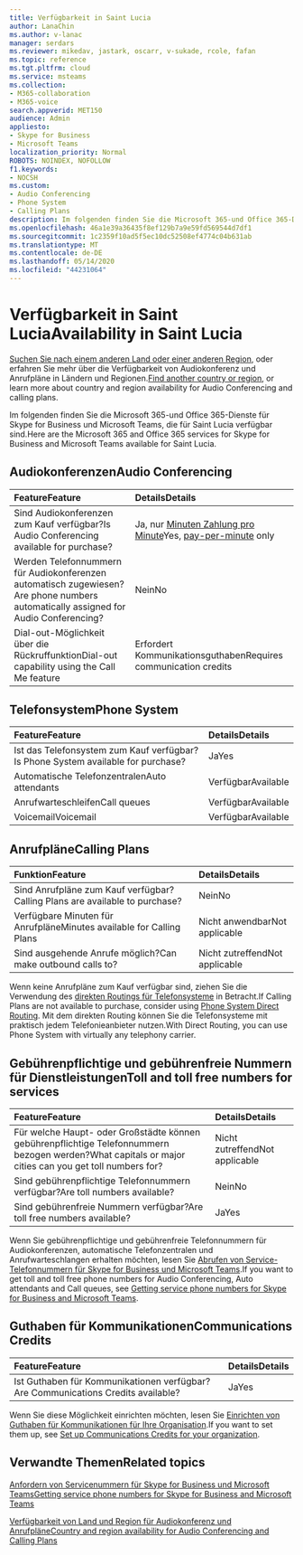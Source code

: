 ```yaml
---
title: Verfügbarkeit in Saint Lucia
author: LanaChin
ms.author: v-lanac
manager: serdars
ms.reviewer: mikedav, jastark, oscarr, v-sukade, rcole, fafan
ms.topic: reference
ms.tgt.pltfrm: cloud
ms.service: msteams
ms.collection:
- M365-collaboration
- M365-voice
search.appverid: MET150
audience: Admin
appliesto:
- Skype for Business
- Microsoft Teams
localization_priority: Normal
ROBOTS: NOINDEX, NOFOLLOW
f1.keywords:
- NOCSH
ms.custom:
- Audio Conferencing
- Phone System
- Calling Plans
description: Im folgenden finden Sie die Microsoft 365-und Office 365-Dienste für Skype for Business und Microsoft Teams, die für Saint Lucia verfügbar sind.
ms.openlocfilehash: 46a1e39a36435f8ef129b7a9e59fd569544d7df1
ms.sourcegitcommit: 1c2359f10ad5f5ec10dc52508ef4774c04b631ab
ms.translationtype: MT
ms.contentlocale: de-DE
ms.lasthandoff: 05/14/2020
ms.locfileid: "44231064"
---
```

# <a name="availability-in-saint-lucia"></a><span data-ttu-id="de470-103">Verfügbarkeit in Saint Lucia</span><span class="sxs-lookup"><span data-stu-id="de470-103">Availability in Saint Lucia</span></span>

<span data-ttu-id="de470-104">[Suchen Sie nach einem anderen Land oder einer anderen Region](country-and-region-availability-for-audio-conferencing-and-calling-plans.md), oder erfahren Sie mehr über die Verfügbarkeit von Audiokonferenz und Anrufpläne in Ländern und Regionen.</span><span class="sxs-lookup"><span data-stu-id="de470-104">[Find another country or region](country-and-region-availability-for-audio-conferencing-and-calling-plans.md), or learn more about country and region availability for Audio Conferencing and calling plans.</span></span>

<span data-ttu-id="de470-105">Im folgenden finden Sie die Microsoft 365-und Office 365-Dienste für Skype for Business und Microsoft Teams, die für Saint Lucia verfügbar sind.</span><span class="sxs-lookup"><span data-stu-id="de470-105">Here are the Microsoft 365 and Office 365 services for Skype for Business and Microsoft Teams available for Saint Lucia.</span></span>
  
## <a name="audio-conferencing"></a><span data-ttu-id="de470-106">Audiokonferenzen</span><span class="sxs-lookup"><span data-stu-id="de470-106">Audio Conferencing</span></span>

|<span data-ttu-id="de470-107">**Feature**</span><span class="sxs-lookup"><span data-stu-id="de470-107">**Feature**</span></span>|<span data-ttu-id="de470-108">**Details**</span><span class="sxs-lookup"><span data-stu-id="de470-108">**Details**</span></span>|
|:-----|:-----|
|<span data-ttu-id="de470-109">Sind Audiokonferenzen zum Kauf verfügbar?</span><span class="sxs-lookup"><span data-stu-id="de470-109">Is Audio Conferencing available for purchase?</span></span>  <br/> |<span data-ttu-id="de470-110">Ja, nur [Minuten Zahlung pro Minute](../audio-conferencing-pay-per-minute.md)</span><span class="sxs-lookup"><span data-stu-id="de470-110">Yes, [pay-per-minute](../audio-conferencing-pay-per-minute.md) only</span></span>  <br/> |
|<span data-ttu-id="de470-111">Werden Telefonnummern für Audiokonferenzen automatisch zugewiesen?</span><span class="sxs-lookup"><span data-stu-id="de470-111">Are phone numbers automatically assigned for Audio Conferencing?</span></span>  <br/> | <span data-ttu-id="de470-112">Nein</span><span class="sxs-lookup"><span data-stu-id="de470-112">No</span></span> |
|<span data-ttu-id="de470-113">Dial-out-Möglichkeit über die Rückruffunktion</span><span class="sxs-lookup"><span data-stu-id="de470-113">Dial-out capability using the Call Me feature</span></span>  <br/> | <span data-ttu-id="de470-114">Erfordert Kommunikationsguthaben</span><span class="sxs-lookup"><span data-stu-id="de470-114">Requires communication credits</span></span> <br/> |
   
## <a name="phone-system"></a><span data-ttu-id="de470-115">Telefonsystem</span><span class="sxs-lookup"><span data-stu-id="de470-115">Phone System</span></span>

|<span data-ttu-id="de470-116">**Feature**</span><span class="sxs-lookup"><span data-stu-id="de470-116">**Feature**</span></span>|<span data-ttu-id="de470-117">**Details**</span><span class="sxs-lookup"><span data-stu-id="de470-117">**Details**</span></span>|
|:-----|:-----|
|<span data-ttu-id="de470-118">Ist das Telefonsystem zum Kauf verfügbar?</span><span class="sxs-lookup"><span data-stu-id="de470-118">Is Phone System available for purchase?</span></span>  <br/> |<span data-ttu-id="de470-119">Ja</span><span class="sxs-lookup"><span data-stu-id="de470-119">Yes</span></span>  <br/> |
|<span data-ttu-id="de470-120">Automatische Telefonzentralen</span><span class="sxs-lookup"><span data-stu-id="de470-120">Auto attendants</span></span> <br/> |<span data-ttu-id="de470-121">Verfügbar</span><span class="sxs-lookup"><span data-stu-id="de470-121">Available</span></span>  <br/> |
|<span data-ttu-id="de470-122">Anrufwarteschleifen</span><span class="sxs-lookup"><span data-stu-id="de470-122">Call queues</span></span>  <br/> |<span data-ttu-id="de470-123">Verfügbar</span><span class="sxs-lookup"><span data-stu-id="de470-123">Available</span></span>  <br/> |
|<span data-ttu-id="de470-124">Voicemail</span><span class="sxs-lookup"><span data-stu-id="de470-124">Voicemail</span></span>  <br/> |<span data-ttu-id="de470-125">Verfügbar</span><span class="sxs-lookup"><span data-stu-id="de470-125">Available</span></span>  <br/> |
   
## <a name="calling-plans"></a><span data-ttu-id="de470-126">Anrufpläne</span><span class="sxs-lookup"><span data-stu-id="de470-126">Calling Plans</span></span>

|<span data-ttu-id="de470-127">**Funktion**</span><span class="sxs-lookup"><span data-stu-id="de470-127">**Feature**</span></span>|<span data-ttu-id="de470-128">**Details**</span><span class="sxs-lookup"><span data-stu-id="de470-128">**Details**</span></span>|
|:-----|:-----|
|<span data-ttu-id="de470-129">Sind Anrufpläne zum Kauf verfügbar?</span><span class="sxs-lookup"><span data-stu-id="de470-129">Calling Plans are available to purchase?</span></span>  <br/> |<span data-ttu-id="de470-130">Nein</span><span class="sxs-lookup"><span data-stu-id="de470-130">No</span></span>  <br/> |
|<span data-ttu-id="de470-131">Verfügbare Minuten für Anrufpläne</span><span class="sxs-lookup"><span data-stu-id="de470-131">Minutes available for Calling Plans</span></span>  <br/> |<span data-ttu-id="de470-132">Nicht anwendbar</span><span class="sxs-lookup"><span data-stu-id="de470-132">Not applicable</span></span>  <br/> |
|<span data-ttu-id="de470-133">Sind ausgehende Anrufe möglich?</span><span class="sxs-lookup"><span data-stu-id="de470-133">Can make outbound calls to?</span></span>  <br/> |<span data-ttu-id="de470-134">Nicht zutreffend</span><span class="sxs-lookup"><span data-stu-id="de470-134">Not applicable</span></span>  <br/> |

<span data-ttu-id="de470-135">Wenn keine Anrufpläne zum Kauf verfügbar sind, ziehen Sie die Verwendung des [direkten Routings für Telefonsysteme](../direct-routing-landing-page.md) in Betracht.</span><span class="sxs-lookup"><span data-stu-id="de470-135">If Calling Plans are not available to purchase, consider using [Phone System Direct Routing](../direct-routing-landing-page.md).</span></span> <span data-ttu-id="de470-136">Mit dem direkten Routing können Sie die Telefonsysteme mit praktisch jedem Telefonieanbieter nutzen.</span><span class="sxs-lookup"><span data-stu-id="de470-136">With Direct Routing, you can use Phone System with virtually any telephony carrier.</span></span>
   
## <a name="toll-and-toll-free-numbers-for-services"></a><span data-ttu-id="de470-137">Gebührenpflichtige und gebührenfreie Nummern für Dienstleistungen</span><span class="sxs-lookup"><span data-stu-id="de470-137">Toll and toll free numbers for services</span></span>

|<span data-ttu-id="de470-138">**Feature**</span><span class="sxs-lookup"><span data-stu-id="de470-138">**Feature**</span></span>|<span data-ttu-id="de470-139">**Details**</span><span class="sxs-lookup"><span data-stu-id="de470-139">**Details**</span></span>|
|:-----|:-----|
|<span data-ttu-id="de470-140">Für welche Haupt- oder Großstädte können gebührenpflichtige Telefonnummern bezogen werden?</span><span class="sxs-lookup"><span data-stu-id="de470-140">What capitals or major cities can you get toll numbers for?</span></span>   | <span data-ttu-id="de470-141">Nicht zutreffend</span><span class="sxs-lookup"><span data-stu-id="de470-141">Not applicable</span></span><br/> |
|<span data-ttu-id="de470-142">Sind gebührenpflichtige Telefonnummern verfügbar?</span><span class="sxs-lookup"><span data-stu-id="de470-142">Are toll numbers available?</span></span>  <br/> |<span data-ttu-id="de470-143">Nein</span><span class="sxs-lookup"><span data-stu-id="de470-143">No</span></span> <br/> |
|<span data-ttu-id="de470-144">Sind gebührenfreie Nummern verfügbar?</span><span class="sxs-lookup"><span data-stu-id="de470-144">Are toll free numbers available?</span></span>  <br/> |<span data-ttu-id="de470-145">Ja</span><span class="sxs-lookup"><span data-stu-id="de470-145">Yes</span></span>  <br/> |
   
 <span data-ttu-id="de470-146">Wenn Sie gebührenpflichtige und gebührenfreie Telefonnummern für Audiokonferenzen, automatische Telefonzentralen und Anrufwarteschlangen erhalten möchten, lesen Sie [Abrufen von Service-Telefonnummern für Skype for Business und Microsoft Teams](/microsoftteams/getting-service-phone-numbers).</span><span class="sxs-lookup"><span data-stu-id="de470-146">If you want to get toll and toll free phone numbers for Audio Conferencing, Auto attendants and Call queues, see [Getting service phone numbers for Skype for Business and Microsoft Teams](/microsoftteams/getting-service-phone-numbers).</span></span>
  
## <a name="communications-credits"></a><span data-ttu-id="de470-147">Guthaben für Kommunikationen</span><span class="sxs-lookup"><span data-stu-id="de470-147">Communications Credits</span></span>

|<span data-ttu-id="de470-148">**Feature**</span><span class="sxs-lookup"><span data-stu-id="de470-148">**Feature**</span></span>|<span data-ttu-id="de470-149">**Details**</span><span class="sxs-lookup"><span data-stu-id="de470-149">**Details**</span></span>|
|:-----|:-----|
|<span data-ttu-id="de470-150">Ist Guthaben für Kommunikationen verfügbar?</span><span class="sxs-lookup"><span data-stu-id="de470-150">Are Communications Credits available?</span></span>  <br/> |<span data-ttu-id="de470-151">Ja</span><span class="sxs-lookup"><span data-stu-id="de470-151">Yes</span></span>  <br/> |
   
<span data-ttu-id="de470-152">Wenn Sie diese Möglichkeit einrichten möchten, lesen Sie [Einrichten von Guthaben für Kommunikationen für Ihre Organisation](../set-up-communications-credits-for-your-organization.md).</span><span class="sxs-lookup"><span data-stu-id="de470-152">If you want to set them up, see [Set up Communications Credits for your organization](../set-up-communications-credits-for-your-organization.md).</span></span>
  
## <a name="related-topics"></a><span data-ttu-id="de470-153">Verwandte Themen</span><span class="sxs-lookup"><span data-stu-id="de470-153">Related topics</span></span>

[<span data-ttu-id="de470-154">Anfordern von Servicenummern für Skype for Business und Microsoft Teams</span><span class="sxs-lookup"><span data-stu-id="de470-154">Getting service phone numbers for Skype for Business and Microsoft Teams</span></span>](/microsoftteams/getting-service-phone-numbers)

[<span data-ttu-id="de470-155">Verfügbarkeit von Land und Region für Audiokonferenz und Anrufpläne</span><span class="sxs-lookup"><span data-stu-id="de470-155">Country and region availability for Audio Conferencing and Calling Plans</span></span>](country-and-region-availability-for-audio-conferencing-and-calling-plans.md)

